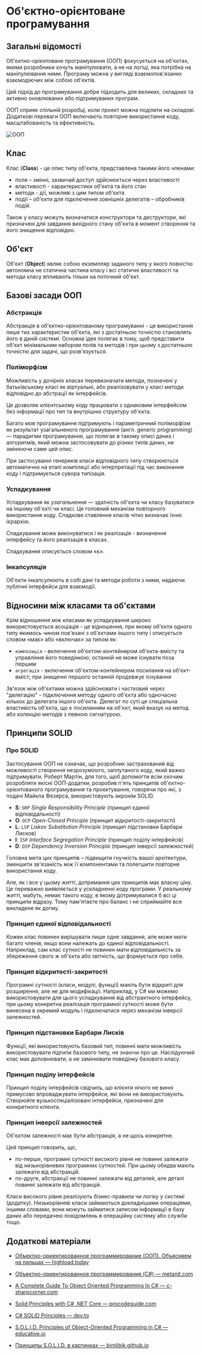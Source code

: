 # Об'єктно-орієнтоване програмування

## Загальні відомості

Об'єктно-орієнтоване програмування (ООП) фокусується на об'єктах, якими розробники хочуть маніпулювати, а не на логіці, яка потрібна на маніпулювання ними. Програму можна у вигляді взаємопов'язаних взаємодіючих між собою об'єктів.

Цей підхід до програмування добре підходить для великих, складних та активно оновлюваних або підтримуваних програм.

ООП сприяє спільній розробці, коли проект можна поділити на складові. Додаткові переваги ООП включають повторне використання коду, масштабованість та ефективність.

![ООП](./assets/oop.png)

## Клас

Клас (**Class**) - це опис типу об'єкта, представлена такими його членами:

- поля – змінні, зазвичай доступ здійснюється через властивості
- властивості - характеристики об'єкта та його стан
- методи - дії, можливі з цим типом об'єкта
- події – об'єкти для підключення зовнішніх делегатів – обробників подій.

Також у класу можуть визначатися конструктори та деструктори, які призначені для завдання вихідного стану об'єкта в момент створення та його знищення відповідно.

## Об'єкт

Об'єкт (**Object**) являє собою екземпляр заданого типу у якого повністю автономна не статична частина класу і всі статичні властивості та методи класу впливають тільки на поточний об'єкт.

## Базові засади ООП

### Абстракція

Абстракція в об'єктно-орієнтованому програмуванні - це використання лише тих характеристик об'єкта, які з достатньою точністю становлять його в даній системі. Основна ідея полягає в тому, щоб представити об'єкт мінімальним набором полів та методів і при цьому з достатньою точністю для задачі, що розв'язується.

### Поліморфізм

Можливість у дочірніх класах перевизначати методи, позначені у батьківському класі як віртуальні, або реалізовувати у класі методи відповідно до абстрації як інтерфейсів.

Це дозволяє клієнтському коду працювати з однаковим інтерфейсом без інформації про тип та внутрішню структуру об'єкта.

Багато мов програмування підтримують і параметричний поліморфізм як результат узагальненого програмування (англ. generic programming) — парадигми програмування, що полягає в такому описі даних і алгоритмів, який можна застосовувати до різних типів даних, не змінюючи саме цей опис.

При застосуванні генериків класи відповідного типу створюються автоматично на етапі компіляції або інтерпретації під час виконання коду і підтримується сувора типізація.

### Успадкування

Успадкування як _узагальнення_ — здатність об'єкта чи класу базуватися на іншому об'єкті чи класі. Це головний механізм повторного використання коду. Спадкове ставлення класів чітко визначає їхню ієрархію.

Спадкування може виконуватися і як реалізація - визначення інтерфейсу та його реалізація в класах.

Спадкування описується словом «є».

### Інкапсуляція

Об'єкти інкапсулюють в собі дані та методи роботи з ними, надаючи публічні інтерфейси для взаємодії.

## Відносини між класами та об'єктами

Крім відношення між класами як успадкування широко використовується асоціація - це відношення, при якому об'єкти одного типу якимось чином пов'язані з об'єктами іншого типу і описується словом «має» або «включає» за типом як:

- `композиція` - включення об'єктом-контейнером об'єкта-вмісту та управління його поведінкою; останній не може існувати поза першим
- `агрегація` - включення об'єктом-контейнером посилання на об'єкт-вміст; при знищенні першого останній продовжує існування

Зв'язок між об'єктами можна здійснювати і частковий через "делегацію" - підключення методу одного об'єкта або одночасно кількох до делегата іншого об'єкта. Делегат по суті це спеціальна властивість об'єкта, що є посиланням на об'єкт, який вказує на метод або колекцію методів з певною сигнатурою.

## Принципи SOLID

### Про SOLID

Застосування ООП не означає, що розробник застрахований від можливості створення незрозумілого, заплутаного коду, який важко підтримувати. Роберт Мартін, для того, щоб допомогти всім охочим розробляти якісні ООП-додатки, розробив п'ять принципів об'єктно-орієнтованого програмування та проектування, говорячи про які, з подачі Майкла Фезерса, використовують акронім SOLID.

- **S**: `SRP` _Single Responsibility Principle_ (принцип єдиної відповідальності)
- **O**: `OCP` _Open-Closed Principle_ (принцип відкритості-закритості)
- **L**: `LSP` _Liskov Substitution Principle_ (принцип підстановки Барбари Лисков)
- **I**: `ISP` _Interface Segregation Principle_ (принцип поділу інтерфейсів)
- **D**: `DIP` _Dependency Inversion Principle_ (принцип інверсії залежностей)

Головна мета цих принципів – підвищити гнучкість вашої архітектури, зменшити зв'язаність між її компонентами та полегшити повторне використання коду.

Але, як і все у цьому житті, дотримання цих принципів має власну ціну. Це переважно виявляється у ускладненні коду програми. У реальному житті, мабуть, немає такого коду, в якому дотримувалися б всі ці принципи відразу. Тому пам'ятаєте про баланс і не сприймайте все викладене як догму.

### Принцип єдиної відповідальності

Кожен клас повинен вирішувати лише одне завдання, але може мати багато членів, якщо вони належать до єдиної відповідальності. Наприклад, сам клас сутності не повинен мати відповідальність за збереження свого ж об'єкта або звітність, що формується про себе.

### Принцип відкритості-закритості

Програмні сутності (класи, модулі, функції) мають бути відкриті для розширення, але не для модифікації. Наприклад, у C# ми можемо використовувати для цього успадкування від абстрактного інтерфейсу, при цьому конкретна реалізація програмної сутності може бути винесена в окремий модуль і підключатися через механізм інверсії залежностей.

### Принцип підстановки Барбари Лисків

Функції, які використовують базовий тип, повинні мати можливість використовувати підтипи базового типу, не знаючи про це. Наслідуючий клас має доповнювати, а не замінювати поведінку базового класу.

### Принцип поділу інтерфейсів

Принцип поділу інтерфейсів свідчить, що клієнти нічого не винні примусово впроваджувати інтерфейси, які вони не використовують. Створюйте вузькоспеціалізовані інтерфейси, призначені для конкретного клієнта.

### Принцип інверсії залежностей

Об'єктом залежності має бути абстракція, а не щось конкретне.

Цей принцип говорить, що,

- по-перше, програмні сутності високого рівня не повинні залежати від низькорівневих програмних сутностей. При цьому обидва мають залежати від абстракцій.
- по-друге, абстракції не повинні залежати від деталей, але деталі повинні залежати від абстракцій.

Класи високого рівня реалізують бізнес-правила чи логіку у системі (додатку). Низькорівневі класи займаються докладнішими операціями, іншими словами, вони можуть займатися записом інформації в базу даних або передачею повідомлень в операційну систему або служби тощо.

## Додаткові матеріали

- [Объектно-ориентированное программирование (ООП). Объясняем на пальцах — highload.today](https://highload.today/obektno-orientirovannoe-programmirovanie/)
- [Объектно-ориентированное программирование (C#) — metanit.com](https://metanit.com/sharp/tutorial/3.7.php)
- [A Complete Guide To Object Oriented Programming In C# — c-sharpcorner.com](https://www.c-sharpcorner.com/UploadFile/84c85b/object-oriented-programming-using-C-Sharp-net/)

- [Solid Principles with C# .NET Core — procodeguide.com](https://procodeguide.com/design/solid-principles-with-csharp-net-core/)
- [C# SOLID Principles — dev.to](https://dev.to/bytehide/uncover-single-responsibility-principle-in-c-with-examples-c-solid-principles-oe7)
- [S.O.L.I.D. Principles of Object-Oriented Programming in C# — educative.io](https://www.educative.io/blog/solid-principles-oop-c-sharp)
- [Принципы S.O.L.I.D. в картинках — bimlibik.github.io](https://bimlibik.github.io/posts/solid-in-pictures/)

